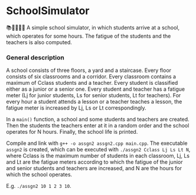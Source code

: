 # SchoolSimulator
📚🧑‍🎓👨‍🏫 A simple school simulator, in which students arrive at a school, which operates for some hours. The fatigue of the students and the teachers is also computed.

### General description

A school consists of three floors, a yard and a staircase. Every floor consists of six classrooms and a corridor. Every classroom contains a maximum of Cclass students and a teacher.
Every student is classified either as a junior or a senior one.
Every student and teacher has a fatigue meter (Lj for junior students, Ls for senior students, Lt for teachers).
For every hour a student attends a lesson or a teacher teaches a lesson, the fatigue meter is increased by Lj, Ls or Lt correspondingly.

In a `main()` function, a school and some students and teachers are created. Then the students the teachers enter at it in a random order and the school operates for N hours. Finally, the school life is printed.

Compile and link with `g++ -o assgn2 assgn2.cpp main.cpp`.
The executable `assgn2` is created, which can be executed with `./assgn2 Cclass Lj Ls Lt N`, where Cclass is the maximum number of students in each classroom, Lj, Ls and Lt are the fatigue meters according to which the fatigue of the junior and senior students and teachers are increased, and N are the hours for which the school operates.

E.g. `./assgn2 10 1 2 3 10`.
